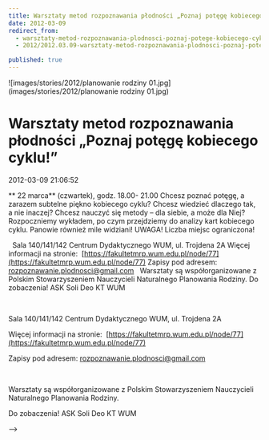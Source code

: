 ```yaml
---
title: Warsztaty metod rozpoznawania płodności „Poznaj potęgę kobiecego cyklu!”
date: 2012-03-09
redirect_from: 
  - warsztaty-metod-rozpoznawania-plodnosci-poznaj-potege-kobiecego-cyklu
  - 2012/2012.03.09-warsztaty-metod-rozpoznawania-plodnosci-poznaj-potege-kobiecego-cyklu

published: true
---
```



![images/stories/2012/planowanie rodziny 01.jpg](images/stories/2012/planowanie rodziny 01.jpg)

# Warsztaty metod rozpoznawania płodności „Poznaj potęgę kobiecego cyklu!”

<time>2012-03-09 21:06:52</time>


**
22 marca** (czwartek), godz. 18.00- 21.00
Chcesz poznać potęgę, a zarazem subtelne piękno kobiecego cyklu?
Chcesz wiedzieć dlaczego tak, a nie inaczej?
Chcesz nauczyć się metody – dla siebie, a może dla Niej?
Rozpoczniemy wykładem, po czym przejdziemy do analizy kart kobiecego cyklu.
Panowie również mile widziani!
UWAGA! Liczba miejsc ograniczona!
 

<!--{{intro-break}}-->

 
Sala 140/141/142 Centrum Dydaktycznego WUM, ul. Trojdena 2A
Więcej informacji na stronie: &nbsp;[https://fakultetmrp.wum.edu.pl/node/77](https://fakultetmrp.wum.edu.pl/node/77)
Zapisy pod adresem: rozpoznawanie.plodnosci@gmail.com
 
Warsztaty są współorganizowane z Polskim Stowarzyszeniem Nauczycieli Naturalnego Planowania Rodziny.
Do zobaczenia!
ASK Soli Deo KT WUM


<!--CONTENT FROM OLD SERVER (jos before 2013): 
**
22 marca** (czwartek), godz. 18.00- 21.00


Chcesz poznać potęgę, a zarazem subtelne piękno kobiecego cyklu?
Chcesz wiedzieć dlaczego tak, a nie inaczej?
Chcesz nauczyć się metody – dla siebie, a może dla Niej?


Rozpoczniemy wykładem, po czym przejdziemy do analizy kart kobiecego cyklu.
Panowie również mile widziani!


UWAGA! Liczba miejsc ograniczona!


 


<!--{{intro-break}}-->


 


Sala 140/141/142 Centrum Dydaktycznego WUM, ul. Trojdena 2A


Więcej informacji na stronie: &nbsp;[https://fakultetmrp.wum.edu.pl/node/77](https://fakultetmrp.wum.edu.pl/node/77)


Zapisy pod adresem: rozpoznawanie.plodnosci@gmail.com


 


Warsztaty są współorganizowane z Polskim Stowarzyszeniem Nauczycieli Naturalnego Planowania Rodziny.


Do zobaczenia!
ASK Soli Deo KT WUM

-->

<!--{{json:{"created_date":"2012-03-09 21:06:52","publish_down":"0000-00-00 00:00:00","id":"1076"}}}-->
